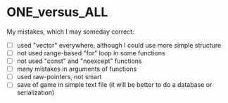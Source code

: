 # ONE_versus_ALL
My mistakes, which I may someday correct:
- [ ] used "vector" everywhere, although I could use more simple structure
- [ ] not used range-based "for" loop in some functions
- [ ] not used "const" and "noexcept" functions
- [ ] many mistakes in arguments of functions
- [ ] used raw-pointers, not smart
- [ ] save of game in simple text file (it will be better to do a database or serialization)
